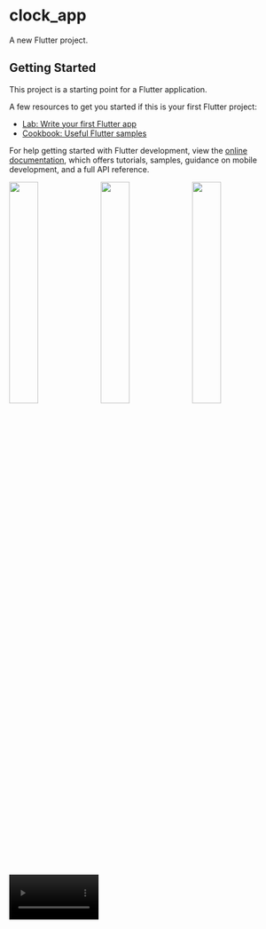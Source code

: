 # clock_app

A new Flutter project.

## Getting Started

This project is a starting point for a Flutter application.

A few resources to get you started if this is your first Flutter project:

- [Lab: Write your first Flutter app](https://docs.flutter.dev/get-started/codelab)
- [Cookbook: Useful Flutter samples](https://docs.flutter.dev/cookbook)

For help getting started with Flutter development, view the
[online documentation](https://docs.flutter.dev/), which offers tutorials,
samples, guidance on mobile development, and a full API reference.

<img src="https://github.com/Jaydeepsharma93/clock_app/assets/143181361/0656dca1-f1d1-4f28-afb1-a8bc5e675bce" width = 32%>
<img src="https://github.com/Jaydeepsharma93/clock_app/assets/143181361/7d5ef3c7-1157-4230-8801-34903a5f4d73" width = 32%>
<img src="https://github.com/Jaydeepsharma93/clock_app/assets/143181361/915cf1f4-b3b1-4087-bcc9-fd9ca9255850" width = 32%>

<video src="https://github.com/Jaydeepsharma93/clock_app/assets/143181361/09625d99-ba30-4785-8200-fa255522f518" width = 32%>

